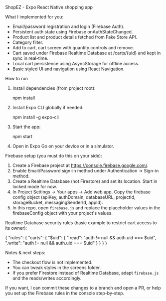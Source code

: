 ShopEZ - Expo React Native shopping app

What I implemented for you:
- Email/password registration and login (Firebase Auth).
- Persistent auth state using Firebase onAuthStateChanged.
- Product list and product details fetched from Fake Store API.
- Category filter.
- Add to cart, cart screen with quantity controls and remove.
- Cart saved under Firebase Realtime Database at /carts/{uid} and kept in sync in real-time.
- Local cart persistence using AsyncStorage for offline access.
- Basic styled UI and navigation using React Navigation.

How to run
1. Install dependencies (from project root):

   npm install

2. Install Expo CLI globally if needed:

   npm install -g expo-cli

3. Start the app:

   npm start

4. Open in Expo Go on your device or in a simulator.

Firebase setup (you must do this on your side):
1. Create a Firebase project at https://console.firebase.google.com/.
2. Enable Email/Password sign-in method under Authentication -> Sign-in method.
3. Create a Realtime Database (not Firestore) and set its location. Start in locked mode for now.
4. In Project Settings -> Your apps -> Add web app. Copy the firebase config object (apiKey, authDomain, databaseURL, projectId, storageBucket, messagingSenderId, appId).
5. In this repo, open `firebase.js` and replace the placeholder values in the firebaseConfig object with your project's values.

Realtime Database security rules (basic example to restrict cart access to its owner):

{
  "rules": {
    "carts": {
      "$uid": {
        ".read": "auth != null && auth.uid === $uid",
        ".write": "auth != null && auth.uid === $uid"
      }
    }
  }
}

Notes & next steps:
- The checkout flow is not implemented.
- You can tweak styles in the screens folder.
- If you prefer Firestore instead of Realtime Database, adapt `firebase.js` and the reads/writes accordingly.

If you want, I can commit these changes to a branch and open a PR, or help you set up the Firebase rules in the console step-by-step.